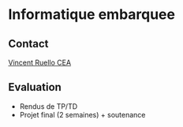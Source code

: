 # Informatique embarquee

## Contact

[Vincent Ruello CEA](vincent.ruello@cea.fr)

## Evaluation

- Rendus de TP/TD
- Projet final (2 semaines) + soutenance
